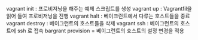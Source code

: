 vagrant init  : 프로비저닝을 해주는 예제 스크립트를 생성
vagrant up : Vagrantfil을 읽어 들여 프로비저닝을 진행
vagrant halt : 베이크런트에서 다루는 호스트들을 종료
vagrant destroy : 베이그런트의 호스트들을 삭제
vagrant ssh : 베이그런트의 호스트에 ssh 로 접속
bargrant provision = 베이그런트의 호스트의 설정 변경을 적용

